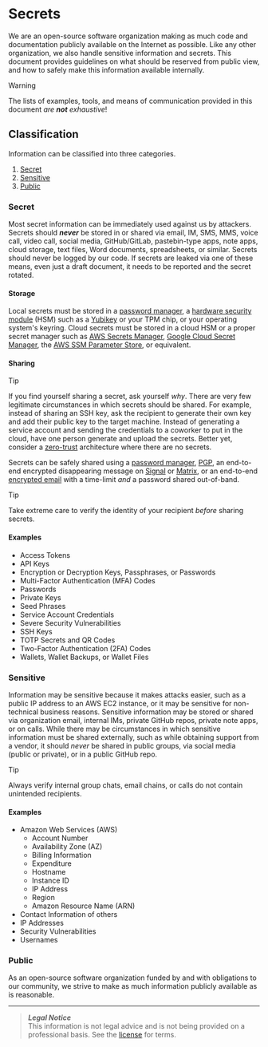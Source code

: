 # Secrets
We are an open-source software organization making as much code and documentation publicly available on the Internet as possible. Like any other organization, we also handle sensitive information and secrets. This document provides guidelines on what should be reserved from public view, and how to safely make this information available internally.

> [!WARNING]
> The lists of examples, tools, and means of communication provided in this document _are **not** exhaustive_!

## Classification
Information can be classified into three categories.
1. [Secret](#secret)
1. [Sensitive](#sensitive)
1. [Public](#public)

### Secret
Most secret information can be immediately used against us by attackers. Secrets should **_never_** be stored in or shared via email, IM, SMS, MMS, voice call, video call, social media, GitHub/GitLab, pastebin-type apps, note apps, cloud storage, text files, Word documents, spreadsheets, or similar. Secrets should never be logged by our code. If secrets are leaked via one of these means, even just a draft document, it needs to be reported and the secret rotated.

#### Storage
Local secrets must be stored in a [password manager](https://bitwarden.com), a [hardware security module](https://en.wikipedia.org/wiki/Hardware_security_module) (HSM) such as a [Yubikey](https://www.yubico.com/product/yubikey-5-series/yubikey-5-nfc) or your TPM chip, or your operating system's keyring. Cloud secrets must be stored in a cloud HSM or a proper secret manager such as [AWS Secrets Manager](https://docs.aws.amazon.com/secretsmanager/latest/userguide/intro.html), [Google Cloud Secret Manager](https://cloud.google.com/security/products/secret-manager), the [AWS SSM Parameter Store](https://docs.aws.amazon.com/systems-manager/latest/userguide/systems-manager-parameter-store.html), or equivalent.

#### Sharing
> [!TIP]
> If you find yourself sharing a secret, ask yourself _why_. There are very few legitimate circumstances in which secrets should be shared. For example, instead of sharing an SSH key, ask the recipient to generate their own key and add their public key to the target machine. Instead of generating a service account and sending the credentials to a coworker to put in the cloud, have one person generate and upload the secrets. Better yet, consider a [zero-trust](https://en.wikipedia.org/wiki/Zero_trust_security_model) architecture where there are no secrets.

Secrets can be safely shared using a [password manager](https://bitwarden.com), [PGP](https://en.wikipedia.org/wiki/GNU_Privacy_Guard), an end-to-end encrypted disappearing message on [Signal](https://signal.org) or [Matrix](https://matrix.org), or an end-to-end [encrypted email](https://proton.me/support/password-protected-emails) with a time-limit _and_ a password shared out-of-band.

> [!TIP]
> Take extreme care to verify the identity of your recipient _before_ sharing secrets.

#### Examples
- Access Tokens
- API Keys
- Encryption or Decryption Keys, Passphrases, or Passwords
- Multi-Factor Authentication (MFA) Codes
- Passwords
- Private Keys
- Seed Phrases
- Service Account Credentials
- Severe Security Vulnerabilities
- SSH Keys
- TOTP Secrets and QR Codes
- Two-Factor Authentication (2FA) Codes
- Wallets, Wallet Backups, or Wallet Files

### Sensitive
Information may be sensitive because it makes attacks easier, such as a public IP address to an AWS EC2 instance, or it may be sensitive for non-technical business reasons. Sensitive information may be stored or shared via organization email, internal IMs, private GitHub repos, private note apps, or on calls. While there may be circumstances in which sensitive information must be shared externally, such as while obtaining support from a vendor, it should _never_ be shared in public groups, via social media (public or private), or in a public GitHub repo.

> [!TIP]
> Always verify internal group chats, email chains, or calls do not contain unintended recipients.

#### Examples
- Amazon Web Services (AWS)
    - Account Number
    - Availability Zone (AZ)
    - Billing Information
    - Expenditure
    - Hostname
    - Instance ID
    - IP Address
    - Region
    - Amazon Resource Name (ARN)
- Contact Information of others
- IP Addresses
- Security Vulnerabilities
- Usernames

### Public
As an open-source software organization funded by and with obligations to our community, we strive to make as much information publicly available as is reasonable.

***
> **_Legal Notice_**  
> This information is not legal advice and is not being provided on a professional basis. See the [license](../LICENSE) for terms.
